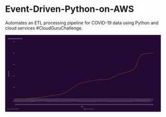 # Event-Driven-Python-on-AWS
Automates an ETL processing pipeline for COVID-19 data using Python and cloud services #CloudGuruChallenge.

![Alt text](Cases_2022-08-02T00_50_38-1.jpg?raw=true "Title")
